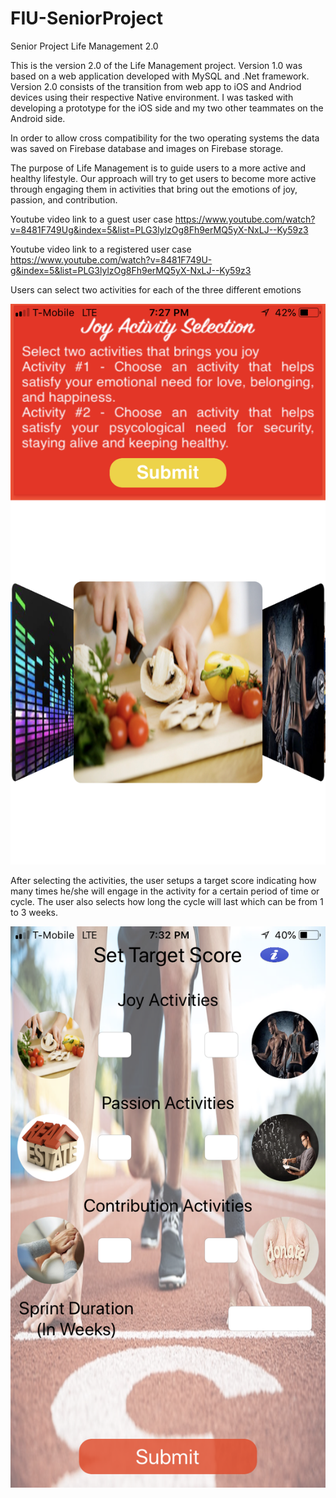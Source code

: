 # FIU-SeniorProject
Senior Project Life Management 2.0

This is the version 2.0 of the Life Management project. Version 1.0 was based on a web application developed with MySQL and .Net framework.
Version 2.0 consists of the transition from web app to iOS and Andriod devices using their respective Native environment. I was tasked with developing a prototype for the iOS side and my two other teammates on the Android side.

In order to allow cross compatibility for the two operating systems the data was saved on Firebase database and images on Firebase storage.

The purpose of Life Management is to guide users to a more active and healthy lifestyle. Our approach will try to get users to become more active through engaging them in activities that bring out the emotions of joy, passion, and contribution.

Youtube video link to a guest user case 
https://www.youtube.com/watch?v=8481F749Ug&index=5&list=PLG3lylzOg8Fh9erMQ5yX-NxLJ--Ky59z3 

Youtube video link to a registered user case
https://www.youtube.com/watch?v=8481F749U-g&index=5&list=PLG3lylzOg8Fh9erMQ5yX-NxLJ--Ky59z3


Users can select two activities for each of the three different emotions

![picture](Documents/img/activitySelection.png)

After selecting the activities, the user setups a target score indicating how many times he/she will engage in the activity for a certain period of time or cycle. The user also selects how long the cycle will last which can be from 1 to 3 weeks.

![picture](Documents/img/sprintSettings.png)












